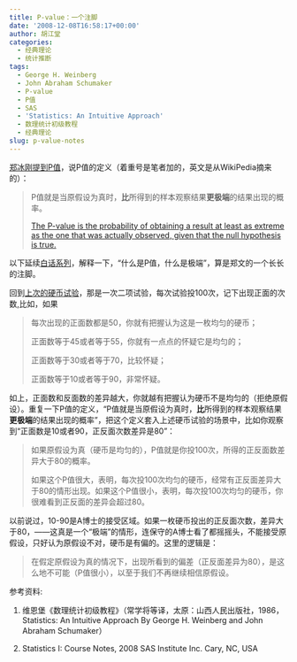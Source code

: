 ```yaml
---
title: P-value：一个注脚
date: '2008-12-08T16:58:17+00:00'
author: 胡江堂
categories:
  - 经典理论
  - 统计推断
tags:
  - George H. Weinberg
  - John Abraham Schumaker
  - P-value
  - P值
  - SAS
  - 'Statistics: An Intuitive Approach'
  - 数理统计初级教程
  - 经典理论
slug: p-value-notes
---
```


<a href="/2008/12/p-value/" target="_blank">郑冰刚提到P值</a>，说P值的定义（着重号是笔者加的，英文是从WikiPedia摘来的）：

> P值就是当原假设为真时，**比**所得到的样本观察结果**更极端**的结果出现的概率。
> 
> <a href="http://en.wikipedia.org/wiki/P-value" target="_blank">The P-value is the probability of obtaining a result at least as extreme as the one that was actually observed, given that the null hypothesis is true.</a>

以下延续<a href="/2008/12/decision-risk/" target="_blank">白话系列</a>，解释一下，“什么是P值，什么是极端”，算是郑文的一个长长的注脚。

<!--more-->

回到<a href="/2008/12/decision-and-risk/" target="_blank">上次的硬币试验</a>，那是一次二项试验，每次试验投100次，记下出现正面的次数,比如，如果

> 每次出现的正面数都是50，你就有把握认为这是一枚均匀的硬币；
> 
> 正面数等于45或者等于55，你就有一点点的怀疑它是均匀的；
> 
> 正面数等于30或者等于70，比较怀疑；
> 
> 正面数等于10或者等于90，非常怀疑。

如上，正面数和反面数的差异越大，你就越有把握认为硬币不是均匀的（拒绝原假设）。重复一下P值的定义，“P值就是当原假设为真时，**比**所得到的样本观察结果**更极端**的结果出现的概率”，把这个定义套入上述硬币试验的场景中，比如你观察到“正面数是10或者90，正反面次数差异是80”：

> 如果原假设为真（硬币是均匀的），P值就是你投100次，所得的正反面数差异大于80的概率。
> 
> 如果这个P值很大，表明，每次投100次均匀的硬币，经常有正反面差异大于80的情形出现。如果这个P值很小，表明，每次投100次均匀的硬币，你很难看到正反面的差异会超过80。

以前说过，10-90是A博士的接受区域。如果一枚硬币投出的正反面次数，差异大于80，——这真是一个“极端”的情形，连保守的A博士看了都摇摇头，不能接受原假设，只好认为原假设不对，硬币是有偏的。这里的逻辑是：

> 在假定原假设为真的情况下，出现所看到的偏差（正反面差异为80），是这么地不可能（P值很小），以至于我们不再继续相信原假设。

参考资料:

1. 维恩堡《数理统计初级教程》（常学将等译，太原：山西人民出版社，1986，Statistics: An Intuitive Approach By George H. Weinberg and John Abraham Schumaker）

2. Statistics I: Course Notes, 2008 SAS Institute Inc. Cary, NC, USA
